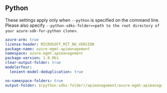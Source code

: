 ## Python

These settings apply only when `--python` is specified on the command line.
Please also specify `--python-sdks-folder=<path to the root directory of your azure-sdk-for-python clone>`.

``` yaml $(python)
azure-arm: true
license-header: MICROSOFT_MIT_NO_VERSION
package-name: azure-mgmt-apimanagement
namespace: azure.mgmt.apimanagement
package-version: 1.0.0b1
clear-output-folder: true
modelerfour: 
  lenient-model-deduplication: true
```

``` yaml $(python)
no-namespace-folders: true
output-folder: $(python-sdks-folder)/apimanagement/azure-mgmt-apimanagement/azure/mgmt/apimanagement
```
